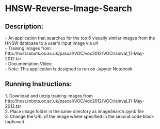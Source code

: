# HNSW-Reverse-Image-Search
<h2>Description:</h2>
- An application that searches for the top 6 visually similar images from the HNSW database to a user's input image via url <br/>
- Training images from: http://host.robots.ox.ac.uk/pascal/VOC/voc2012/VOCtrainval_11-May-2012.tar <br/>
- Documentation Video: <br/>
- Note: This application is designed to run on Jupyter Notebook<br/>
<h2>Running Instructions:</h2>
1. Download and unzip training images from http://host.robots.ox.ac.uk/pascal/VOC/voc2012/VOCtrainval_11-May-2012.tar <br/>
2. Place image folder in the same directory as imageSearch.ipynb file <br/>
3. Change the URL of the image where specified in the second code block (optional)

